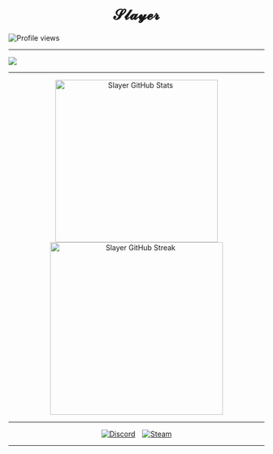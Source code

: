 <h1 align="center">𝓢𝓵𝓪𝔂𝓮𝓻</h1>
<img src="https://komarev.com/ghpvc/?username=slayercc1&color=ff69b4&style=flat-square" alt="Profile views"/>

---

<p>
  <img src="https://skillicons.dev/icons?i=html,css,js,php,mysql,python,lua"/>
</p>

---

<div align="center">
  <img width="320" src="https://github-readme-stats.vercel.app/api?username=slayercc1&show_icons=true&theme=radical" alt="Slayer GitHub Stats"/>
  <img width="340" src="https://github-readme-streak-stats.herokuapp.com?user=slayercc1&theme=radical&hide_border=false" alt="Slayer GitHub Streak"/>
</div>

---

<p align="center">
  <a href="https://discordapp.com/users/851153762550808586" style="display:inline-block;margin-right:10px;">
    <img src="https://img.shields.io/static/v1?logo=discord&label=&message=Discord&color=36393f&style=flat-square" alt="Discord">
  </a>
  <a href="https://steamcommunity.com/id/yoursteamid" style="display:inline-block;">
    <img src="https://img.shields.io/static/v1?logo=steam&label=&message=Steam&color=36393f&style=flat-square" alt="Steam">
  </a>
</p>

---
